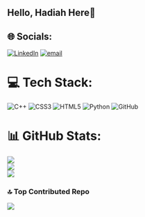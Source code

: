 ## Hello, Hadiah Here👋

## 🌐 Socials:
[![LinkedIn](https://img.shields.io/badge/LinkedIn-%230077B5.svg?logo=linkedin&logoColor=white)](https://linkedin.com/in/hadiah-batool) [![email](https://img.shields.io/badge/Email-D14836?logo=gmail&logoColor=white)](mailto:hdbatool779@gmail.com) 

# 💻 Tech Stack:
![C++](https://img.shields.io/badge/c++-%2300599C.svg?style=for-the-badge&logo=c%2B%2B&logoColor=white) ![CSS3](https://img.shields.io/badge/css3-%231572B6.svg?style=for-the-badge&logo=css3&logoColor=white) ![HTML5](https://img.shields.io/badge/html5-%23E34F26.svg?style=for-the-badge&logo=html5&logoColor=white) ![Python](https://img.shields.io/badge/python-3670A0?style=for-the-badge&logo=python&logoColor=ffdd54) ![GitHub](https://img.shields.io/badge/github-%23121011.svg?style=for-the-badge&logo=github&logoColor=white)
# 📊 GitHub Stats:
![](https://github-readme-stats.vercel.app/api?username=Hadiah-Batool&theme=dracula&hide_border=false&include_all_commits=false&count_private=false)<br/>
![](https://nirzak-streak-stats.vercel.app/?user=Hadiah-Batool&theme=dracula&hide_border=false)<br/>
![](https://github-readme-stats.vercel.app/api/top-langs/?username=Hadiah-Batool&theme=dracula&hide_border=false&include_all_commits=false&count_private=false&layout=compact)

### 🔝 Top Contributed Repo
![](https://github-contributor-stats.vercel.app/api?username=Hadiah-Batool&limit=5&theme=dark&combine_all_yearly_contributions=true)

<!-- Proudly created with GPRM ( https://gprm.itsvg.in ) -->

